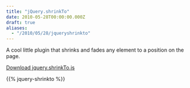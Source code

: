 ```yaml
---
title: "jQuery.shrinkTo"
date: 2010-05-28T00:00:00.000Z
draft: true
aliases:
  - "/2010/05/28/jqueryshrinkto"
---
```

A cool little plugin that shrinks and fades any element to a position on the page.

[Download jquery.shrinkTo.js](/downloads/jquery.shrinkto.js)

{{% jquery-shrinkto %}}
